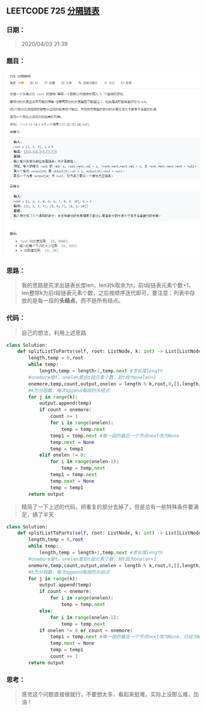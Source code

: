## LEETCODE 725 [分隔链表](https://leetcode-cn.com/problems/split-linked-list-in-parts/)

### 日期：

> 2020/04/03 21:39  

### 题目：

![text](https://github.com/zjuzhfbloodz/LeetCode/blob/master/questions/0725.png?raw=true)

### 思路：

> 我的思路是先求出链表长度len，len对k取余为t，前t段链表元素个数+1，len整除k为后t段链表元素个数，之后按顺序迭代即可。要注意：列表中存放的是每一段的**头结点**，而不是所有结点。

### 代码：

> 自己的想法，利用上述思路

```python
class Solution:
    def splitListToParts(self, root: ListNode, k: int) -> List[ListNode]:
        length,temp = 0,root
        while temp:
            length,temp = length+1,temp.next #求长度length
        #onemore是t，onelen是后t段元素个数，前t段为onelen+1
        onemore,temp,count,output,onelen = length % k,root,0,[],length//k
        #k为分段数，每次append每段的头结点
        for j in range(k):
            output.append(temp)
            if count < onemore:
                count += 1
                for i in range(onelen):
                    temp = temp.next
                temp1 = temp.next #每一段的最后一个节点next改为None
                temp.next = None
                temp = temp1
            elif onelen != 0:
                for i in range(onelen-1):
                    temp = temp.next
                temp1 = temp.next
                temp.next = None
                temp = temp1                   
        return output
```
> 精简了一下上述的代码，把重复的部分去掉了，但是总有一些特殊条件要满足，搞了半天
```python
class Solution:
    def splitListToParts(self, root: ListNode, k: int) -> List[ListNode]:
        length,temp = 0,root
        while temp:
            length,temp = length+1,temp.next #求长度length
        #onemore是t，onelen是后t段元素个数，前t段为onelen+1
        onemore,temp,count,output,onelen = length % k,root,0,[],length//k
        #k为分段数，每次append每段的头结点
        for j in range(k):
            output.append(temp)
            if count < onemore:
                for i in range(onelen):
                    temp = temp.next
            else:
                for i in range(onelen-1):
                    temp = temp.next
            if onelen != 0 or count < onemore:
                temp1 = temp.next #每一段的最后一个节点next改为None，已经为None的不用改
                temp.next = None
                temp = temp1   
                count += 1                
        return output
```
### 思考：

> 感觉这个问题直接做就行，不要想太多，看起来挺难，实际上没那么难，加油！
